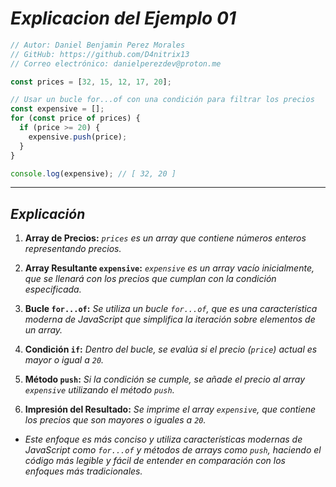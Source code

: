 <!-- Autor: Daniel Benjamin Perez Morales -->
<!-- GitHub: https://github.com/D4nitrix13 -->
<!-- GitLab: https://gitlab.com/D4nitrix13 -->
<!-- Correo electrónico: danielperezdev@proton.me -->

# ***Explicacion del Ejemplo 01***

```javascript
// Autor: Daniel Benjamin Perez Morales
// GitHub: https://github.com/D4nitrix13
// Correo electrónico: danielperezdev@proton.me

const prices = [32, 15, 12, 17, 20];

// Usar un bucle for...of con una condición para filtrar los precios
const expensive = [];
for (const price of prices) {
  if (price >= 20) {
    expensive.push(price);
  }
}

console.log(expensive); // [ 32, 20 ]
```

---

## ***Explicación***

1. **Array de Precios:** *`prices` es un array que contiene números enteros representando precios.*

2. **Array Resultante `expensive`:** *`expensive` es un array vacío inicialmente, que se llenará con los precios que cumplan con la condición especificada.*

3. **Bucle `for...of`:** *Se utiliza un bucle `for...of`, que es una característica moderna de JavaScript que simplifica la iteración sobre elementos de un array.*

4. **Condición `if`:** *Dentro del bucle, se evalúa si el precio (`price`) actual es mayor o igual a `20`.*

5. **Método `push`:** *Si la condición se cumple, se añade el precio al array `expensive` utilizando el método `push`.*

6. **Impresión del Resultado:** *Se imprime el array `expensive`, que contiene los precios que son mayores o iguales a `20`.*

- *Este enfoque es más conciso y utiliza características modernas de JavaScript como `for...of` y métodos de arrays como `push`, haciendo el código más legible y fácil de entender en comparación con los enfoques más tradicionales.*
